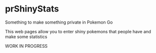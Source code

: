 # prShinyStats
Something to make something private in Pokemon Go

This web pages allow you to enter shiny pokemons that people have and make some statistics

WORK IN PROGRESS
